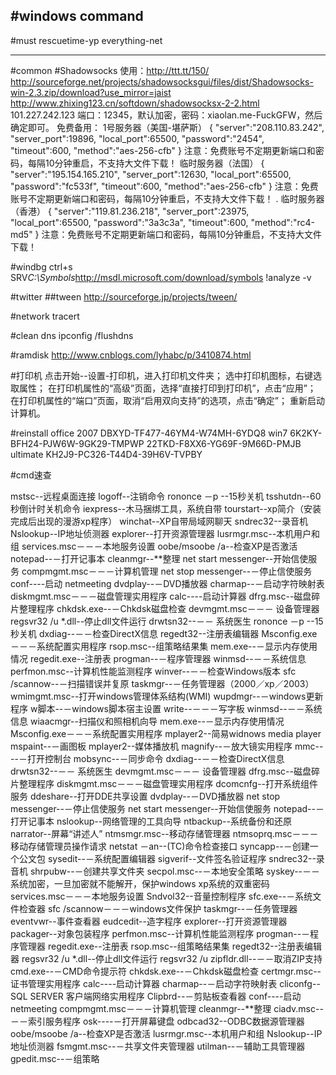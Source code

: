 #windows command
----
#must
rescuetime-yp
everything-net



----
#common
#Shadowsocks
使用：http://ttt.tt/150/ 
http://sourceforge.net/projects/shadowsocksgui/files/dist/Shadowsocks-win-2.3.zip/download?use_mirror=jaist
http://www.zhixing123.cn/softdown/shadowsocksx-2-2.html
101.227.242.123
端口：12345，默认加密，密码：xiaolan.me-FuckGFW，然后确定即可。
免费备用：
1号服务器（美国-堪萨斯）
{
    "server":"208.110.83.242",
    "server_port":19896,
    "local_port":65500,
    "password":"2454",
    "timeout":600,
    "method":"aes-256-cfb"
}
注意：免费账号不定期更新端口和密码，每隔10分钟重启，不支持大文件下载！
临时服务器（法国）
{
    "server":"195.154.165.210",
    "server_port":12630,
    "local_port":65500,
    "password":"fc533f",
    "timeout":600,
    "method":"aes-256-cfb"
}
注意：免费账号不定期更新端口和密码，每隔10分钟重启，不支持大文件下载！
.
临时服务器（香港）
{
    "server":"119.81.236.218",
    "server_port":23975,
    "local_port":65500,
    "password":"3a3c3a",
    "timeout":600,
    "method":"rc4-md5"
}
注意：免费账号不定期更新端口和密码，每隔10分钟重启，不支持大文件下载！

#windbg
ctrl+s
SRV*C:\Symbols*http://msdl.microsoft.com/download/symbols
!analyze -v

#twitter
##tween
http://sourceforge.jp/projects/tween/


#network
tracert 

#clean dns 
ipconfig /flushdns

#ramdisk
http://www.cnblogs.com/lyhabc/p/3410874.html


#打印机
点击开始--设置-打印机，进入打印机文件夹； 
选中打印机图标，右键选取属性； 
在打印机属性的“高级”页面，选择“直接打印到打印机”，点击“应用”； 
在打印机属性的“端口”页面，取消“启用双向支持”的选项，点击“确定”； 
重新启动计算机。


#reinstall
office 2007 
DBXYD-TF477-46YM4-W74MH-6YDQ8
win7
6K2KY-BFH24-PJW6W-9GK29-TMPWP
22TKD-F8XX6-YG69F-9M66D-PMJB
ultimate
KH2J9-PC326-T44D4-39H6V-TVPBY



#cmd速查

mstsc--远程桌面连接 
logoff--注销命令 
rononce －p --15秒关机 
tsshutdn--60秒倒计时关机命令 
iexpress--木马捆绑工具，系统自带 
tourstart--xp简介（安装完成后出现的漫游xp程序） 
winchat--XP自带局域网聊天 
sndrec32--录音机 
Nslookup--IP地址侦测器 
explorer--打开资源管理器 
lusrmgr.msc--本机用户和组 
services.msc－－－本地服务设置 
oobe/msoobe /a--检查XP是否激活 
notepad--－打开记事本 
cleanmgr--**整理 
net start messenger--开始信使服务 
compmgmt.msc－－－计算机管理 
net stop messenger--－停止信使服务 
conf----启动 netmeeting 
dvdplay--－DVD播放器 
charmap--－启动字符映射表 
diskmgmt.msc－－－磁盘管理实用程序 
calc----启动计算器 
dfrg.msc--磁盘碎片整理程序 
chkdsk.exe--－Chkdsk磁盘检查 
devmgmt.msc－－－ 设备管理器 
regsvr32 /u *.dll--停止dll文件运行 
drwtsn32--－－ 系统医生 
rononce －p --15秒关机 
dxdiag--－－检查DirectX信息 
regedt32--注册表编辑器 
Msconfig.exe－－－系统配置实用程序 
rsop.msc--组策略结果集 
mem.exe--－显示内存使用情况 
regedit.exe--注册表 
progman--－程序管理器 
winmsd--－－系统信息 
perfmon.msc--计算机性能监测程序 
winver--－－检查Windows版本 
sfc /scannow--－扫描错误并复原 
taskmgr--－任务管理器（2000／xp／2003） 
wmimgmt.msc--打开windows管理体系结构(WMI) 
wupdmgr--－windows更新程序 
w脚本--－windows脚本宿主设置 
write--－－－写字板 
winmsd--－－系统信息 
wiaacmgr--扫描仪和照相机向导 
mem.exe--－显示内存使用情况 
Msconfig.exe－－－系统配置实用程序 
mplayer2--简易widnows media player 
mspaint--－画图板 
mplayer2--媒体播放机 
magnify--－放大镜实用程序 
mmc----－打开控制台 
mobsync--－同步命令 
dxdiag--－－检查DirectX信息 
drwtsn32--－－ 系统医生 
devmgmt.msc－－－ 设备管理器 
dfrg.msc--磁盘碎片整理程序 
diskmgmt.msc－－－磁盘管理实用程序 
dcomcnfg--打开系统组件服务 
ddeshare--打开DDE共享设置 
dvdplay--－DVD播放器 
net stop messenger--－停止信使服务 
net start messenger--开始信使服务 
notepad--－打开记事本 
nslookup--网络管理的工具向导 
ntbackup--系统备份和还原 
narrator--屏幕“讲述人” 
ntmsmgr.msc--移动存储管理器 
ntmsoprq.msc－－－移动存储管理员操作请求 
netstat －an--(TC)命令检查接口 
syncapp--－创建一个公文包 
sysedit--－系统配置编辑器 
sigverif--文件签名验证程序 
sndrec32--录音机 
shrpubw--－创建共享文件夹 
secpol.msc--－本地安全策略 
syskey--－－系统加密，一旦加密就不能解开，保护windows xp系统的双重密码 
services.msc－－－本地服务设置 
Sndvol32--音量控制程序 
sfc.exe--－系统文件检查器 
sfc /scannow－－－windows文件保护 
taskmgr--－任务管理器 
eventvwr--事件查看器 
eudcedit--造字程序 
explorer--打开资源管理器 
packager--对象包装程序 
perfmon.msc--计算机性能监测程序 
progman--－程序管理器 
regedit.exe--注册表 
rsop.msc--组策略结果集 
regedt32--注册表编辑器 
regsvr32 /u *.dll--停止dll文件运行 
regsvr32 /u zipfldr.dll--－－取消ZIP支持 
cmd.exe--－CMD命令提示符 
chkdsk.exe--－Chkdsk磁盘检查 
certmgr.msc--证书管理实用程序 
calc----启动计算器 
charmap--－启动字符映射表 
cliconfg--SQL SERVER 客户端网络实用程序 
Clipbrd--－剪贴板查看器 
conf----启动netmeeting 
compmgmt.msc－－－计算机管理 
cleanmgr--**整理 
ciadv.msc--－－索引服务程序 
osk----－打开屏幕键盘 
odbcad32--ODBC数据源管理器 
oobe/msoobe /a--检查XP是否激活 
lusrmgr.msc--本机用户和组 
Nslookup--IP地址侦测器 
fsmgmt.msc--－共享文件夹管理器 
utilman--－辅助工具管理器 
gpedit.msc--－组策略
